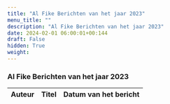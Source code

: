 ```yaml
---
title: "Al Fike Berichten van het jaar 2023"
menu_title: ""
description: "Al Fike Berichten van het jaar 2023"
date: 2024-02-01 06:00:01+00:144
draft: False
hidden: True
weight:
---
```

### Al Fike Berichten van het jaar 2023

**Auteur** | **Titel** | **Datum van het bericht**
---|---|---

